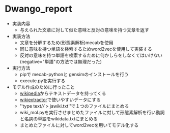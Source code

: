 # Dwango_report
- 実装内容
  - 与えられた文章に対して似た意味と反対の意味を持つ文章を返す
- 実装方法
  - 文章を分解するため(形態素解析)mecabを使用
  - 同じ意味を持つ単語を検索するためword2vecを使用して実装する
  - 反対の意味を持つ単語を検索するために何かしらをしなくてはいけない(negative="単語"の方法では無理だった)
- 実行方法
  - pipで mecab-pythonと gensimのインストールを行う
  - execute.pyを実行する
- モデル作成のために行ったこと
  - [wikipedia](https://dumps.wikimedia.org/jawiki/latest/)からテキストデータを持ってくる
  - [wikiextractor](https://github.com/attardi/wikiextractor)で使いやすいデータにする
  - ''type text/*/* > jawiki.txt''で１つのファイルにまとめる
  - wiki_mol.pyを実行させまとめたファイルに対して形態素解析を行い動詞と名詞の単語をwikidata.txtにまとめる
  - まとめたファイルに対してword2vecを用いてモデル化する
